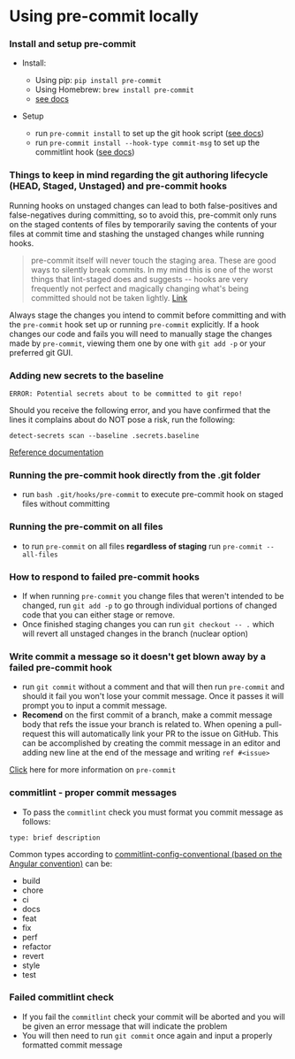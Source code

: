 # Using pre-commit locally

### Install and setup pre-commit
- Install:
  - Using pip: `pip install pre-commit`
  - Using Homebrew: `brew install pre-commit`
  - [see docs](https://pre-commit.com/#install)

- Setup
  - run `pre-commit install` to set up the git hook script ([see docs](https://pre-commit.com/#install))
  - run `pre-commit install --hook-type commit-msg` to set up the commitlint hook ([see docs](https://github.com/alessandrojcm/commitlint-pre-commit-hook))


### Things to keep in mind regarding the git authoring lifecycle (HEAD, Staged, Unstaged) and pre-commit hooks

Running hooks on unstaged changes can lead to both false-positives and false-negatives during committing, so to avoid this, pre-commit only runs on the staged contents of files by temporarily saving the contents of your files at commit time and stashing the unstaged changes while running hooks.

> pre-commit itself will never touch the staging area. These are good ways to silently break commits. In my mind this is one of the worst things that lint-staged does and suggests -- hooks are very frequently not perfect and magically changing what's being committed should not be taken lightly. [Link](https://github.com/pre-commit/pre-commit/issues/747#issuecomment-386782080)

Always stage the changes you intend to commit before committing and with the `pre-commit` hook set up or running `pre-commit` explicitly. If a hook changes our code and fails you will need to manually stage the changes made by `pre-commit`, viewing them one by one with `git add -p` or your preferred git GUI.

### Adding new secrets to the baseline

`ERROR: Potential secrets about to be committed to git repo!`

Should you receive the following error, and you have confirmed that the lines it complains about do NOT pose a risk, run the following:

`detect-secrets scan --baseline .secrets.baseline`

[Reference documentation](https://github.com/Yelp/detect-secrets#adding-new-secrets-to-baseline)

### Running the pre-commit hook directly from the .git folder

- run `bash .git/hooks/pre-commit` to execute pre-commit hook on staged files without committing

### Running the pre-commit on all files

- to run `pre-commit` on all files **regardless of staging** run `pre-commit --all-files`

### How to respond to failed pre-commit hooks

- If when running `pre-commit` you change files that weren't intended to be changed, run `git add -p` to go through individual portions of changed code that you can either stage or remove.
- Once finished staging changes you can run `git checkout -- .` which will revert all unstaged changes in the branch (nuclear option)

### Write commit a message so it doesn't get blown away by a failed pre-commit hook

- run `git commit` without a comment and that will then run `pre-commit` and should it fail you won't lose your commit message. Once it passes it will prompt you to input a commit message.
- **Recomend** on the first commit of a branch, make a commit message body that refs the issue your branch is related to. When opening a pull-request this will automatically link your PR to the issue on GitHub. This can be accomplished by creating the commit message in an editor and adding new line at the end of the message and writing `ref #<issue>`

[Click](https://pre-commit.com/#install) here for more information on `pre-commit`

### commitlint - proper commit messages

- To pass the `commitlint` check you must format you commit message as follows:
```
type: brief description
```
Common types according to [commitlint-config-conventional (based on the Angular convention)](https://github.com/conventional-changelog/commitlint/tree/master/@commitlint/config-conventional#type-enum) can be:
  - build
  - chore
  - ci
  - docs
  - feat
  - fix
  - perf
  - refactor
  - revert
  - style
  - test

### Failed commitlint check

- If you fail the `commitlint` check your commit will be aborted and you will be given an error message that will indicate the problem
- You will then need to run `git commit` once again and input a properly formatted commit message
